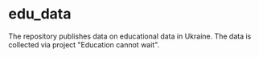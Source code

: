 # edu_data
The repository publishes data on educational data in Ukraine. The data is collected via project "Education cannot wait". 
